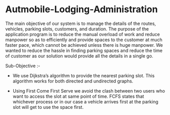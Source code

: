 # Autmobile-Lodging-Administration


The main objective of our system is to manage the details of the routes, vehicles, parking slots, customers, and duration. The purpose of the application program is to reduce the manual overload of work and reduce manpower so as to efficiently and provide spaces to the customer at much faster pace, which cannot be achieved unless there is huge manpower. We wanted to reduce the hassle in finding parking spaces and reduce the time of customer as our solution would provide all the details in a single go.


Sub-Objective :-

* We use Dijkstra’s algorithm to provide the nearest parking slot. This algorithm works for both directed and undirected graphs.

* Using First Come First Serve we avoid the clash between two users who want to access the slot at same point of time. FCFS states that whichever process or in our case a vehicle arrives first at the parking slot will get to use the space first.

